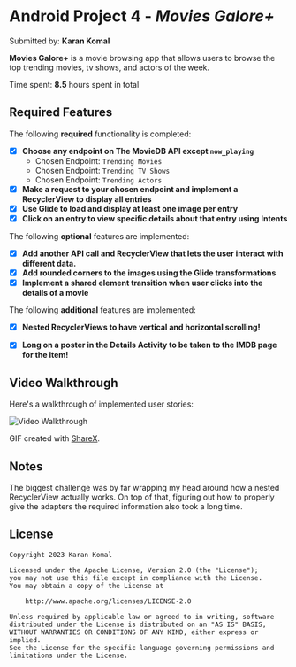 # Android Project 4 - *Movies Galore+*

Submitted by: **Karan Komal**

**Movies Galore+** is a movie browsing app that allows users to browse the top trending movies, tv shows, and actors of the week.

Time spent: **8.5** hours spent in total

## Required Features

The following **required** functionality is completed:

- [X] **Choose any endpoint on The MovieDB API except `now_playing`**
  - Chosen Endpoint: `Trending Movies`
  - Chosen Endpoint: `Trending TV Shows`
  - Chosen Endpoint: `Trending Actors`
- [X] **Make a request to your chosen endpoint and implement a RecyclerView to display all entries**
- [X] **Use Glide to load and display at least one image per entry**
- [X] **Click on an entry to view specific details about that entry using Intents**

The following **optional** features are implemented:

- [X] **Add another API call and RecyclerView that lets the user interact with different data.** 
- [X] **Add rounded corners to the images using the Glide transformations**
- [X] **Implement a shared element transition when user clicks into the details of a movie**

The following **additional** features are implemented:

- [X] **Nested RecyclerViews to have vertical and horizontal scrolling!**
- [X] **Long on a poster in the Details Activity to be taken to the IMDB page for the item!**


## Video Walkthrough

Here's a walkthrough of implemented user stories:

<img src='walkthrough.gif' title='Video Walkthrough' width='' alt='Video Walkthrough' />

<!-- Replace this with whatever GIF tool you used! -->
GIF created with [ShareX](https://getsharex.com/). 
<!-- Recommended tools:
[Kap](https://getkap.co/) for macOS
[ScreenToGif](https://www.screentogif.com/) for Windows
[peek](https://github.com/phw/peek) for Linux. -->

## Notes

The biggest challenge was by far wrapping my head around how a nested RecyclerView actually works. On top of that, figuring out how to properly give the adapters the required information also took a long time.

## License

    Copyright 2023 Karan Komal

    Licensed under the Apache License, Version 2.0 (the "License");
    you may not use this file except in compliance with the License.
    You may obtain a copy of the License at

        http://www.apache.org/licenses/LICENSE-2.0

    Unless required by applicable law or agreed to in writing, software
    distributed under the License is distributed on an "AS IS" BASIS,
    WITHOUT WARRANTIES OR CONDITIONS OF ANY KIND, either express or implied.
    See the License for the specific language governing permissions and
    limitations under the License.
